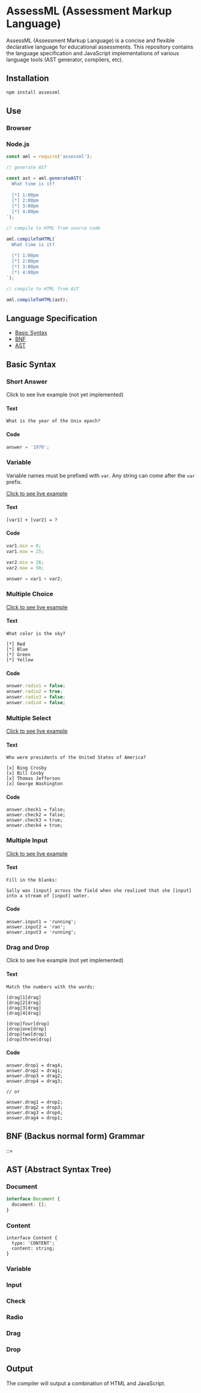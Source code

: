 # AssessML (Assessment Markup Language)

AssessML (Assessment Markup Language) is a concise and flexible declarative language for educational assessments. This repository contains the language specification and JavaScript implementations of various language tools (AST generator, compilers, etc).

## Installation

```bash
npm install assessml
```

## Use

### Browser

### Node.js

```javascript
const aml = require('assessml');

// generate AST

const ast = aml.generateAST(`
  What time is it?
  
  [*] 1:00pm
  [*] 2:00pm
  [*] 3:00pm
  [*] 4:00pm
`);

// compile to HTML from source code

aml.compileToHTML(`
  What time is it?
  
  [*] 1:00pm
  [*] 2:00pm
  [*] 3:00pm
  [*] 4:00pm
`);

// compile to HTML from AST

aml.compileToHTML(ast);
```

## Language Specification

* [Basic Syntax]()
* [BNF]()
* [AST]()

## Basic Syntax

### Short Answer

Click to see live example (not yet implemented)

#### Text

```
What is the year of the Unix epoch?
```

#### Code

```javascript
answer = '1970';
```

### Variable

Variable names must be prefixed with `var`. Any string can come after the `var` prefix.

[Click to see live example](https://prendus.com/question/cj4os7mld6kq4017073x00cjt/view)

#### Text

```
[var1] + [var2] = ?
```

#### Code

```javascript
var1.min = 0;
var1.max = 25;

var2.min = 26;
var2.max = 50;

answer = var1 + var2;
```

### Multiple Choice

[Click to see live example](https://prendus.com/question/cj4osc9bh6lnc017201owg73u/view)

#### Text

```
What color is the sky?

[*] Red
[*] Blue
[*] Green
[*] Yellow
```

#### Code

```javascript
answer.radio1 = false;
answer.radio2 = true;
answer.radio3 = false;
answer.radio4 = false;
```

### Multiple Select

[Click to see live example](https://prendus.com/question/cj4osxzcl6vj90170h9ix6tdj/view)

#### Text

```
Who were presidents of the United States of America?

[x] Bing Crosby
[x] Bill Cosby
[x] Thomas Jefferson
[x] George Washington
```

#### Code

```
answer.check1 = false;
answer.check2 = false;
answer.check3 = true;
answer.check4 = true;
```

### Multiple Input

[Click to see live example](https://prendus.com/question/cj4ot1nlv6x630170jhxz2u9e/view)

#### Text

```
Fill in the blanks:

Sally was [input] across the field when she realized that she [input] into a stream of [input] water.
```

#### Code

```
answer.input1 = 'running';
answer.input2 = 'ran';
answer.input3 = 'running';
```

### Drag and Drop

Click to see live example (not yet implemented)

#### Text

```
Match the numbers with the words:

[drag]1[drag]
[drag]2[drag]
[drag]3[drag]
[drag]4[drag]

[drop]four[drop]
[drop]one[drop]
[drop]two[drop]
[drop]three[drop]
```

#### Code

```
answer.drop1 = drag4;
answer.drop2 = drag1;
answer.drop3 = drag2;
answer.drop4 = drag3;

// or

answer.drag1 = drop2;
answer.drag2 = drop3;
answer.drag3 = drop4;
answer.drag4 = drop1;
```

## BNF (Backus normal form) Grammar

<Document> ::= 

## AST (Abstract Syntax Tree)

### Document

```typescript
interface Document {
  document: [];
}
```

### Content

```typescipt
interface Content {
  type: 'CONTENT';
  content: string;
}
```

### Variable

### Input

### Check

### Radio

### Drag

### Drop

## Output

The compiler will output a combination of HTML and JavaScript.
